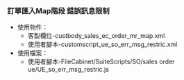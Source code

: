 ### 訂單匯入Map階段 錯誤訊息限制
* 使用物件：
  *   客製欄位-custbody_sales_ec_order_mr_map.xml
  *   使用者腳本-customscript_ue_so_err_msg_restric.xml
* 使用檔案：
  *   使用者腳本-FileCabinet/SuiteScripts/SO/sales order ue/UE_so_err_msg_restric.js   

